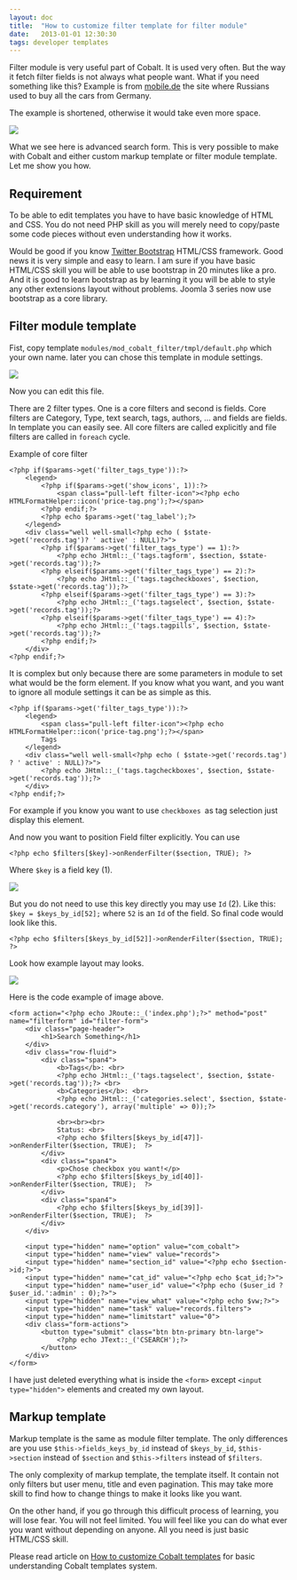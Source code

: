 ```yaml
---
layout: doc
title:  "How to customize filter template for filter module"
date:   2013-01-01 12:30:30
tags: developer templates
---
```


Filter module is very useful part of Cobalt. It is used very often. But the way it fetch filter fields is not always what people want.  What if you need something like this? Example is from [mobile.de](http://www.mobile.de) the site where Russians used to buy all the cars from Germany.

The example is shortened, otherwise it would take even more space.

![](http://serhioromano.s3.amazonaws.com/mintjoomla/KB/filter_example.png)

What we see here is advanced search form. This is very possible to make with Cobalt and either custom  markup template or filter module template. Let me show you how.

## Requirement

To be able to edit templates you have to have basic knowledge of HTML and CSS. You do not need PHP skill as you will merely need to copy/paste some code pieces without even understanding how it works. 

Would be good if you know [Twitter Bootstrap](http://twitter.github.io/bootstrap/index.html) HTML/CSS framework. Good news it is very simple and easy to learn. I am sure if you have basic HTML/CSS skill you will be able to use bootstrap in 20 minutes like a pro. And it is good to learn bootstrap as by learning it you will be able to style any other extensions layout without problems. Joomla 3 series now use bootstrap as a core library.

## Filter module template

Fist, copy template `modules/mod_cobalt_filter/tmpl/default.php` which your own name. later you can chose this template in module settings.

![](http://serhioromano.s3.amazonaws.com/mintjoomla/KB/filtermoduletemplate.png)

Now you can edit this file. 

There are 2 filter types. One is a core filters and second is fields. Core filters are Category, Type, text search, tags, authors, ... and fields are fields. In template you can easily see. All core filters are called explicitly and file filters are called in `foreach` cycle. 

Example of core filter 

	<?php if($params->get('filter_tags_type')):?>
		<legend>
			<?php if($params->get('show_icons', 1)):?>
				<span class="pull-left filter-icon"><?php echo HTMLFormatHelper::icon('price-tag.png');?></span>
			<?php endif;?>
			<?php echo $params->get('tag_label');?>
		</legend>
		<div class="well well-small<?php echo ( $state->get('records.tag')? ' active' : NULL)?>">
			<?php if($params->get('filter_tags_type') == 1):?>
				<?php echo JHtml::_('tags.tagform', $section, $state->get('records.tag'));?>
			<?php elseif($params->get('filter_tags_type') == 2):?>
				<?php echo JHtml::_('tags.tagcheckboxes', $section, $state->get('records.tag'));?>
			<?php elseif($params->get('filter_tags_type') == 3):?>
				<?php echo JHtml::_('tags.tagselect', $section, $state->get('records.tag'));?>
			<?php elseif($params->get('filter_tags_type') == 4):?>
				<?php echo JHtml::_('tags.tagpills', $section, $state->get('records.tag'));?>
			<?php endif;?>
		</div>
	<?php endif;?>

It is complex but only because there are some parameters in module to set what would be the form element. If you know what you want, and you want to ignore all module settings it can be as simple as this.

	<?php if($params->get('filter_tags_type')):?>
		<legend>
			<span class="pull-left filter-icon"><?php echo HTMLFormatHelper::icon('price-tag.png');?></span>
			Tags
		</legend>
		<div class="well well-small<?php echo ( $state->get('records.tag') ? ' active' : NULL)?>">
			<?php echo JHtml::_('tags.tagcheckboxes', $section, $state->get('records.tag'));?>
		</div>
	<?php endif;?>

For example if you know you want to use `checkboxes `as tag selection just display this element.

And now you want to position Field filter explicitly. You can use

	<?php echo $filters[$key]->onRenderFilter($section, TRUE); ?>

Where `$key` is a field key (1).

![](http://serhioromano.s3.amazonaws.com/mintjoomla/KB/fieldkey.png)

But you do not need to use this key directly you may use `Id` (2). Like this: `$key = $keys_by_id[52];` where `52` is an `Id` of the field. So final code would look like this.

	<?php echo $filters[$keys_by_id[52]]->onRenderFilter($section, TRUE); ?>

Look how example layout may looks.

![](http://serhioromano.s3.amazonaws.com/mintjoomla/KB/templateexample.png)

Here is the code example of image above.

	<form action="<?php echo JRoute::_('index.php');?>" method="post" name="filterform" id="filter-form">
		<div class="page-header">
			<h1>Search Something</h1>
		</div>
		<div class="row-fluid">
			<div class="span4">
				<b>Tags</b>: <br>
				<?php echo JHtml::_('tags.tagselect', $section, $state->get('records.tag'));?> <br>
				<b>Categories</b>: <br>
				<?php echo JHtml::_('categories.select', $section, $state->get('records.category'), array('multiple' => 0));?>
	
				<br><br><br>
				Status: <br>
				<?php echo $filters[$keys_by_id[47]]->onRenderFilter($section, TRUE);  ?>
			</div>
			<div class="span4">
				<p>Chose checkbox you want!</p>
				<?php echo $filters[$keys_by_id[40]]->onRenderFilter($section, TRUE);  ?>
			</div>
			<div class="span4">
				<?php echo $filters[$keys_by_id[39]]->onRenderFilter($section, TRUE);  ?>
			</div>
		</div>
	
		<input type="hidden" name="option" value="com_cobalt">
		<input type="hidden" name="view" value="records">
		<input type="hidden" name="section_id" value="<?php echo $section->id;?>">
		<input type="hidden" name="cat_id" value="<?php echo $cat_id;?>">
		<input type="hidden" name="user_id" value="<?php echo ($user_id ? $user_id.':admin' : 0);?>">
		<input type="hidden" name="view_what" value="<?php echo $vw;?>">
		<input type="hidden" name="task" value="records.filters">
		<input type="hidden" name="limitstart" value="0">
		<div class="form-actions">
			<button type="submit" class="btn btn-primary btn-large">
				<?php echo JText::_('CSEARCH');?>
			</button>
		</div>
	</form>

I have just deleted everything what is inside the `<form>` except `<input type="hidden">` elements and created my own layout.

## Markup template

Markup template is the same as module filter template. The only differences are you use `$this->fields_keys_by_id` instead of `$keys_by_id`, `$this->section` instead of `$section` and `$this->filters` instead of `$filters`.

The only complexity of markup template, the template itself. It contain not only filters but user menu, title and even pagination. This may take more skill to find how to change things to make it looks like you want.

On the other hand, if you go through this difficult process of learning, you will lose fear. You will not feel limited. You will feel like you can do what ever you want without depending on anyone. All you need is just basic HTML/CSS skill.

Please read article on [How to customize Cobalt templates](http://www.mintjoomla.com/community/knowledge/user-item/43-sergey/114-how-to-customize-cobalt-templates.html) for basic understanding Cobalt templates system.